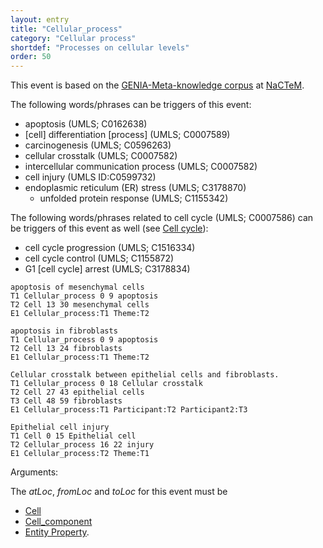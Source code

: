 ```yaml
---
layout: entry
title: "Cellular_process"
category: "Cellular process"
shortdef: "Processes on cellular levels"
order: 50
---
```


This event is based on the <a href="http://www.nactem.ac.uk/meta-knowledge/">GENIA-Meta-knowledge corpus</a> at <a href="http://www.nactem.ac.uk/">NaCTeM</a>.

The following words/phrases can be triggers of this event:

- apoptosis (UMLS; C0162638)
- [cell] differentiation [process] (UMLS; C0007589)
- carcinogenesis (UMLS; C0596263)
- cellular crosstalk (UMLS; C0007582)
- intercellular communication process (UMLS; C0007582)
- cell injury (UMLS ID:C0599732)
- endoplasmic reticulum (ER) stress (UMLS; C3178870)
  - unfolded protein response (UMLS; C1155342)

The following words/phrases related to cell cycle (UMLS; C0007586) can be triggers of this event as well (see <a href="https://en.wikipedia.org/wiki/Cell_cycle">Cell cycle</a>):
  - cell cycle progression (UMLS; C1516334)
  - cell cycle control (UMLS; C1155872)
  - G1 [cell cycle] arrest (UMLS; C3178834)

~~~ ann
apoptosis of mesenchymal cells
T1 Cellular_process 0 9 apoptosis
T2 Cell 13 30 mesenchymal cells
E1 Cellular_process:T1 Theme:T2
~~~
~~~ ann
apoptosis in fibroblasts
T1 Cellular_process 0 9 apoptosis
T2 Cell 13 24 fibroblasts
E1 Cellular_process:T1 Theme:T2
~~~

~~~ ann
Cellular crosstalk between epithelial cells and fibroblasts.
T1 Cellular_process 0 18 Cellular crosstalk
T2 Cell 27 43 epithelial cells
T3 Cell 48 59 fibroblasts
E1 Cellular_process:T1 Participant:T2 Participant2:T3
~~~
~~~ ann
Epithelial cell injury
T1 Cell 0 15 Epithelial cell
T2 Cellular_process 16 22 injury
E1 Cellular_process:T2 Theme:T1
~~~

Arguments:

The *atLoc*, *fromLoc* and *toLoc* for this event must be
- [Cell]()
- [Cell_component]()
- [Entity Property]().

<!---
The other arguments, such as *Cause*, *Theme*, *Participant*, and *Product*, for this event can be any entities or events.
--->

<!--details-->



